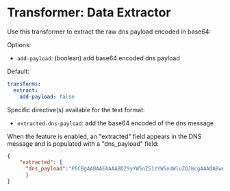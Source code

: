 
# Transformer: Data Extractor

Use this transformer to extract the raw dns payload encoded in base64:

Options:

- `add-payload`: (boolean) add base64 encoded dns payload

Default:

```yaml
transforms:
  extract:
    add-payload: false
```

Specific directive(s) available for the text format:

- `extracted-dns-payload`: add the base64 encoded of the dns message

When the feature is enabled, an "extracted" field appears in the DNS message and is populated with a "dns_payload" field:

```json
{
    "extracted": {
      "dns_payload":"P6CBgAABAAEAAAABD29yYW5nZS1zYW5ndWluZQJmcgAAAQABwAwAAQABAABUYAAEwcvvUQAAKQTQAAAAAAAA"
      }
}
```

